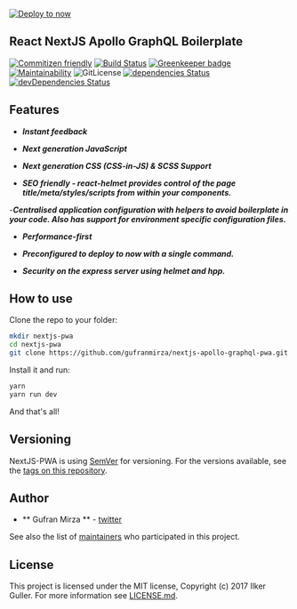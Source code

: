 [![Deploy to now](https://deploy.now.sh/static/button.svg)](https://deploy.now.sh/?repo=https://github.com/gufranmirza/nextjs-apollo-graphql-pwa)

## React NextJS Apollo GraphQL Boilerplate

[![Commitizen friendly](https://img.shields.io/badge/commitizen-friendly-brightgreen.svg)](http://commitizen.github.io/cz-cli/)
[![Build Status](https://travis-ci.com/gufranmirza/nextjs-apollo-graphql-pwa.svg?branch=master)](https://travis-ci.com/gufranmirza/nextjs-apollo-graphql-pwa)
[![Greenkeeper badge](https://badges.greenkeeper.io/gufranmirza/nextjs-apollo-graphql-pwa.svg)](https://greenkeeper.io/)
[![Maintainability](https://api.codeclimate.com/v1/badges/91fa04fecfc644091e2d/maintainability)](https://codeclimate.com/github/gufranmirza/nextjs-apollo-graphql-pwa/maintainability)
![GitLicense](https://gitlicense.com/badge/gufranmirza/nextjs-apollo-graphql-pwa)
[![dependencies Status](https://david-dm.org/gufranmirza/nextjs-apollo-graphql-pwa/status.svg)](https://david-dm.org/gufranmirza/nextjs-apollo-graphql-pwa)
[![devDependencies Status](https://david-dm.org/gufranmirza/nextjs-apollo-graphql-pwa/dev-status.svg)](https://david-dm.org/gufranmirza/nextjs-apollo-graphql-pwa?type=dev)

## Features

- ***Instant feedback***

- ***Next generation JavaScript***

- ***Next generation  CSS (CSS-in-JS) & SCSS Support***

- ***SEO friendly - react-helmet provides control of the page title/meta/styles/scripts from within your components.***

-***Centralised application configuration with helpers to avoid boilerplate in your code. Also has support for environment specific configuration files.***

- ***Performance-first***

- ***Preconfigured to deploy to now with a single command.***

- ***Security on the express server using helmet and hpp.***


## How to use

Clone the repo to your folder:

```bash
mkdir nextjs-pwa
cd nextjs-pwa
git clone https://github.com/gufranmirza/nextjs-apollo-graphql-pwa.git
```

Install it and run:

```bash
yarn
yarn run dev
```

And that's all!


## Versioning

NextJS-PWA is using [SemVer](http://semver.org/) for versioning. For the versions available, see the [tags on this repository](https://github.com/gufranmirza/nextjs-apollo-grapghql-pwa/tags).

## Author

* ** Gufran Mirza ** - [twitter](https://twitter.com/_imGufran)

See also the list of [maintainers](MAINTAINERS.md) who participated in this project.

## License

This project is licensed under the MIT license, Copyright (c) 2017 Ilker Guller. For more information see [LICENSE.md](LICENSE.md).
